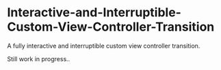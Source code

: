 # Interactive-and-Interruptible-Custom-View-Controller-Transition
A fully interactive and interruptible custom view controller transition.

Still work in progress..
